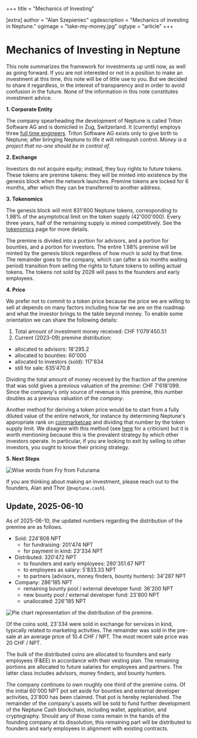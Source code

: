 +++
title = "Mechanics of Investing"

[extra]
author = "Alan Szepieniec"
ogdescription = "Mechanics of investing in Neptune."
ogimage = "take-my-money.jpg"
ogtype = "article"
+++

# Mechanics of Investing in Neptune

This note summarizes the framework for investments up until now, as well as going forward. If you are not interested or not in a position to make an investment at this time, this note will be of little use to you. But we decided to share it regardless, in the interest of transparency and in order to avoid confusion in the future. None of the information in this note constitutes investment advice.

**1. Corporate Entity**

The company spearheading the development of Neptune is called Triton Software AG and is domiciled in Zug, Switzerland. It (currently) employs three [full time engineers](../../about). Triton Software AG exists only to give birth to Neptune; after bringing Neptune to life it will relinquish control. *Money is a project that no-one should be in control of.*

**2. Exchange**

Investors do not acquire equity; instead, they buy rights to future tokens. These tokens are premine tokens: they will be minted into existence by the genesis block when the network launches. Premine tokens are locked for 6 months, after which they can be transferred to another address.

**3. Tokenomics**

The genesis block will mint 831'600 Neptune tokens, corresponding to 1.98% of the asymptotical limit on the token supply (42'000'000). Every three years, half of the remaining supply is mined competitively. See the [tokenomics](../tokenomics) page for more details.

The premine is divided into a portion for advisors, and a portion for bounties, and a portion for investors. The entire 1.98% premine will be minted by the genesis block regardless of how much is sold by that time. The remainder goes to the company, which can (after a six months waiting period) transition from selling the rights to future tokens to selling actual tokens. The tokens not sold by 2026 will pass to the founders and early employees.

**4. Price**

We prefer not to commit to a token price because the price we are willing to sell at depends on many factors including how far we are on the roadmap and what the investor brings to the table beyond money. To enable some orientation we can share the following details:

 1. Total amount of investment money received: CHF 1'079'450.51
 2. Current (2023-09) premine distribution:
   - allocated to advisors: 18'295.2
   - allocated to bounties: 60'000
   - allocated to investors (sold): 117'834
   - still for sale: 635'470.8

Dividing the total amount of money received by the fraction of the premine that was sold gives a previous valuation of the *premine*: CHF 7'618'099. Since the company's only source of revenue is this premine, this number doubles as a previous valuation of the *company*.

Another method for deriving a token price would be to start from a fully diluted value of the entire network, for instance by determining Neptune's appropriate rank on [coinmarketcap](https://coinmarketcap.com) and dividing that number by the token supply limit. We disagree with this method (see [here](../valuation) for a criticism) but it is worth mentioning because this is the prevalent strategy by which other investors operate. In particular, if you are looking to exit by selling to other investors, you ought to know their pricing strategy.

**5. Next Steps**

![Wise words from Fry from Futurama](take-my-money.jpg)

If you are thinking about making an investment, please reach out to the founders, Alan and Thor (`@neptune.cash`).

## Update, 2025-06-10

As of 2025-06-10, the updated numbers regarding the distribution of the premine are as follows.

 - Sold: 224'808 NPT
   - for fundraising: 201'474 NPT
   - for payment in kind: 23'334 NPT
 - Distributed: 320'472 NPT
   - to founders and early employees: 280'351.67 NPT
   - to employees as salary: 5'833.33 NPT
   - to partners (advisors, money finders, bounty hunters): 34'287 NPT
 - Company: 286'185 NPT
   - remaining bounty pool / external developer fund: 36'200 NPT
   - new bounty pool / external developer fund: 23'800 NPT
   - unallocated: 226'185 NPT

![Pie chart representation of the distribution of the premine.](premine-distribution-pie-chart.png)

Of the coins sold, 23'334 were sold in exchange for services in kind, typically related to marketing activities. The remainder was sold in the pre-sale at an average price of 10.4 CHF / NPT. The most recent sale price was 20 CHF / NPT.

The bulk of the distributed coins are allocated to founders and early employees (F&EE) in accordance with their vesting plan. The remaining portions are allocated to future salaries for employees and partners. The latter class includes advisors, money finders, and bounty hunters.

The company continues to own roughly one third of the premine coins. Of the initial 60'000 NPT pot set aside for bounties and external developer activities, 23'800 has been claimed. That pot is hereby replenished. The remainder of the company's assets will be sold to fund further development of the Neptune Cash blockchain, including wallet, application, and cryptography. Should any of those coins remain in the hands of the founding company at its dissolution, this remaining part will be distributed to founders and early employees in alignment with existing contracts.